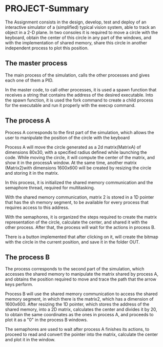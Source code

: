 # PROJECT-Summary

The Assignment consists in the design, develop, test and deploy of an interactive simulator of a (simplified) typical
vision system, able to track an object in a 2-D plane. In two consoles it is required to move a circle with the keyboard, obtain the center of this circle in any part of the windows, and with the implementation of shared memory, share this circle in another independent process to plot this position.

## The master process
The main process of the simulation, calls the other processes and gives each one of them a PID.

In the master code, to call other processes, it is used a spawn function that receives a string that contains the address of the desired executable. Into the spawn function, it is used the fork command to create a child process for the executable and run it properly with the execvp command.

## The process A
Process A corresponds to the first part of the simulation, which allows the user to manipulate the position of the circle with the keyboard

Process A will move the circle generated as a 2d matrix(MatrixA) of dimensions 80x30, with a specified radius defined while launching the code. While moving the circle, it will compute the center of the matrix, and show it in the processA window. At the same time, another matrix (Matrix2)with dimensions 1600x600 will be created by resizing the circle and storing it in the matrix.

In this process, it is initialized the shared memory communication and the semaphore thread, required for multitasking. 

With the shared memory communication, matrix 2 is stored in a 1D pointer that has the sh memory segment, to be available for every process that requires access to this address. 

With the semaphores, it is organized the steps required to create the matrix representation of the circle, calculate the center, and shared it with the other process. After that, the process will wait for the actions in process B.

There is a button implemented that after clicking on it, will create the bitmap with the circle in the current position, and save it in the folder OUT.

## The process B

The process corresponds to the second part of the simulation, which accesses the shared memory to manipulate the matrix shared by process A, and obtains the position required to move and trace the path that the arrow keys perform. 

Process B will use the shared memory communication to access the shared memory segment, in which there is the matrix2, which has a dimension of 1600x600. After resizing the 1D pointer, which stores the address of the shared memory, into a 2D matrix, calculates the center and divides it by 20, to obtain the same coordinates as the ones in process A, and proceeds to plot it as a "0" in the process B windows. 

The semaphores are used to wait after process A finishes its actions, to proceed to read and convert the pointer into the matrix, calculate the center and plot it in the window.

